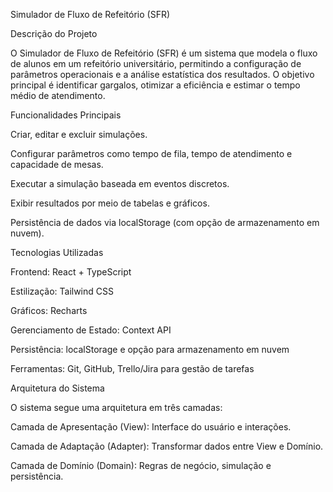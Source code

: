 Simulador de Fluxo de Refeitório (SFR)

Descrição do Projeto

O Simulador de Fluxo de Refeitório (SFR) é um sistema que modela o fluxo de alunos em um refeitório universitário, permitindo a configuração de parâmetros operacionais e a análise estatística dos resultados. O objetivo principal é identificar gargalos, otimizar a eficiência e estimar o tempo médio de atendimento.

Funcionalidades Principais

Criar, editar e excluir simulações.

Configurar parâmetros como tempo de fila, tempo de atendimento e capacidade de mesas.

Executar a simulação baseada em eventos discretos.

Exibir resultados por meio de tabelas e gráficos.

Persistência de dados via localStorage (com opção de armazenamento em nuvem).

Tecnologias Utilizadas

Frontend: React + TypeScript

Estilização: Tailwind CSS

Gráficos: Recharts

Gerenciamento de Estado: Context API

Persistência: localStorage e opção para armazenamento em nuvem

Ferramentas: Git, GitHub, Trello/Jira para gestão de tarefas

Arquitetura do Sistema

O sistema segue uma arquitetura em três camadas:

Camada de Apresentação (View): Interface do usuário e interações.

Camada de Adaptação (Adapter): Transformar dados entre View e Domínio.

Camada de Domínio (Domain): Regras de negócio, simulação e persistência.
